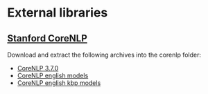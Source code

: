 # External libraries

## [Stanford CoreNLP](http://stanfordnlp.github.io/CoreNLP/index.html)

Download and extract the following archives into the corenlp folder:

- [CoreNLP 3.7.0](http://nlp.stanford.edu/software/stanford-corenlp-full-2016-10-31.zip)
- [CoreNLP english models](http://nlp.stanford.edu/software/stanford-english-corenlp-2016-10-31-models.jar)
- [CoreNLP english kbp models](http://nlp.stanford.edu/software/stanford-english-kbp-corenlp-2016-10-31-models.jar)
